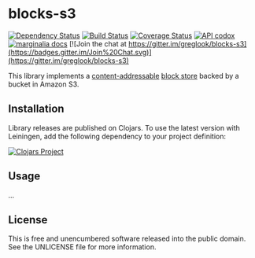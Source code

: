 blocks-s3
=========

[![Dependency Status](https://www.versioneye.com/user/projects/5646aca2b5b03d001f00081e/badge.svg?style=flat)](https://www.versioneye.com/user/projects/5646aca2b5b03d001f00081e)
[![Build Status](https://travis-ci.org/greglook/blocks-s3.svg?branch=develop)](https://travis-ci.org/greglook/blocks-s3)
[![Coverage Status](https://coveralls.io/repos/greglook/blocks-s3/badge.svg?branch=develop&service=github)](https://coveralls.io/github/greglook/blocks-s3?branch=develop)
[![API codox](https://img.shields.io/badge/doc-API-blue.svg)](https://greglook.github.io/blocks-s3/api/)
[![marginalia docs](https://img.shields.io/badge/doc-marginalia-blue.svg)](https://greglook.github.io/blocks-s3/marginalia/uberdoc.html)
[![Join the chat at https://gitter.im/greglook/blocks-s3](https://badges.gitter.im/Join%20Chat.svg)](https://gitter.im/greglook/blocks-s3)

This library implements a [content-addressable](https://en.wikipedia.org/wiki/Content-addressable_storage)
[block store](//github.com/greglook/blocks) backed by a bucket in Amazon S3.

## Installation

Library releases are published on Clojars. To use the latest version with
Leiningen, add the following dependency to your project definition:

[![Clojars Project](http://clojars.org/mvxcvi/blocks-s3/latest-version.svg)](http://clojars.org/mvxcvi/blocks-s3)

## Usage

...

## License

This is free and unencumbered software released into the public domain.
See the UNLICENSE file for more information.
